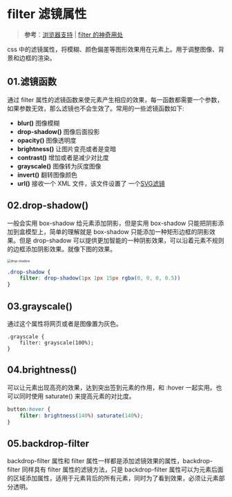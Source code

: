 # filter 滤镜属性

> **参考**：[浏览器支持](https://www.caniuse.com/?search=filter) | [filter 的神奇用处](https://juejin.cn/post/6966036468619804679)

css 中的滤镜属性，将模糊、颜色偏差等图形效果用在元素上。用于调整图像、背景和边框的渲染。

## 01.滤镜函数

通过 filter 属性的滤镜函数来使元素产生相应的效果，每一函数都需要一个参数，如果参数无效，那么滤镜也不会生效了。常用的一些滤镜函数如下:

- **blur()**    图像模糊
- **drop-shadow()**     图像后面投影
- **opacity()**   图像透明度
- **brightness()**   让图片变亮或者是变暗
- **contrast()**   增加或者是减少对比度
- **grayscale()**   图像转为灰度图像
- **invert()**   翻转图像颜色
- **url()**  接收一个 XML 文件，该文件设置了 一个[SVG滤镜](https://www.cnblogs.com/coco1s/p/14577507.html)

## 02.drop-shadow()

一般会实用 box-shadow 给元素添加阴影，但是实用 box-shadow 只能把阴影添加到盒模型上，简单的理解就是 box-shadow 只能添加一种矩形边框的阴影效果。但是 drop-shadow 可以提供更加智能的一种阴影效果，可以沿着元素不规则的边框添加阴影效果。就像下图的效果。

<img src="https://p3-juejin.byteimg.com/tos-cn-i-k3u1fbpfcp/57c8d1f120724ccca62ca7a66da7c0eb~tplv-k3u1fbpfcp-watermark.awebp" alt="drop-shadow" style="zoom:50%;" />

```css
.drop-shadow {
    filter: drop-shadow(1px 1px 15px rgba(0, 0, 0, 0.5))
}
```

## 03.grayscale()

通过这个属性将网页或者是图像置为灰色。

```
.grayscale {
	filter: grayscale(100%);
}
```

## 04.brightness()

可以让元素出现高亮的效果，达到突出签到元素的作用，和 :hover 一起实用。也可以同时使用 saturate() 来提高元素的对比度。 

```css
button:hover {
    filter: brightness(140%) saturate(140%);
}
```

## 05.backdrop-filter

backdrop-filter 属性和 filter 属性一样都是添加滤镜效果的属性，backdrop-filter 同样具有 filter 属性的滤镜方法，只是 backdrop-filter 属性可以为元素后面的区域添加属性，适用于元素背后的所有元素，同时为了看到效果，必须让元素部分透明。

